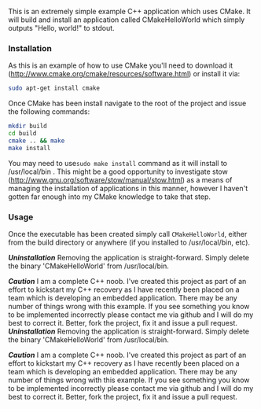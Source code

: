 This is an extremely simple example C++ application which uses CMake. 
It will build and install an application called CMakeHelloWorld which simply outputs "Hello, world!" to stdout.  

### Installation ###
As this is an example of how to use CMake you'll need to download it (http://www.cmake.org/cmake/resources/software.html) or install it via:
```bash
sudo apt-get install cmake
```
Once CMake has been install navigate to the root of the project and issue the following commands:
```bash
mkdir build
cd build
cmake .. && make
make install
```
You may need to use`sudo make install` command as it will install to /usr/local/bin .  This might be a good opportunity to investigate stow (http://www.gnu.org/software/stow/manual/stow.html) as a means of managing the installation of applications in this manner, however I haven't gotten far enough into my CMake knowledge to take that step.

### Usage ###
Once the executable has been created simply call `CMakeHelloWorld`, either from the build directory or anywhere (if you installed to /usr/local/bin, etc).

***Uninstallation*** 
Removing the application is straight-forward.  Simply delete the binary 'CMakeHelloWorld' from /usr/local/bin.
   

***Caution***
I am a complete C++ noob.  I've created this project as part of an effort to kickstart my C++ recovery as I have recently been placed on a team which is developing an embedded application.  There may be any number of things wrong with this example.  If you see something you know to be implemented incorrectly please contact me via github and I will do my best to correct it.  Better, fork the project, fix it and issue a pull request.
***Uninstallation*** 
Removing the application is straight-forward.  Simply delete the binary 'CMakeHelloWorld' from /usr/local/bin.
   

***Caution***
I am a complete C++ noob.  I've created this project as part of an effort to kickstart my C++ recovery as I have recently been placed on a team which is developing an embedded application.  There may be any number of things wrong with this example.  If you see something you know to be implemented incorrectly please contact me via github and I will do my best to correct it.  Better, fork the project, fix it and issue a pull request.

